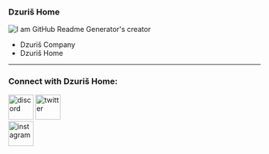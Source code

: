 ### Dzuriš Home
![I am GitHub Readme Generator's creator](https://arturssmirnovs.github.io/github-profile-readme-generator/images/banner.png)

- Dzuriš Company
- Dzuriš Home

---

### Connect with Dzuriš Home:

[<img src='https://cdn.jsdelivr.net/npm/simple-icons@3.0.1/icons/discord.svg' alt='discord' height='50'>](https://discord.gg/tVKdCKURk5)
[<img src='https://cdn.jsdelivr.net/npm/simple-icons@3.0.1/icons/twitter.svg' alt='twitter' height='50'>](https://twitter.com/DzurisHome)  
[<img src='https://cdn.jsdelivr.net/npm/simple-icons@3.0.1/icons/instagram.svg' alt='instagram' height='50'>](https://www.instagram.com/DzurisHome/)

